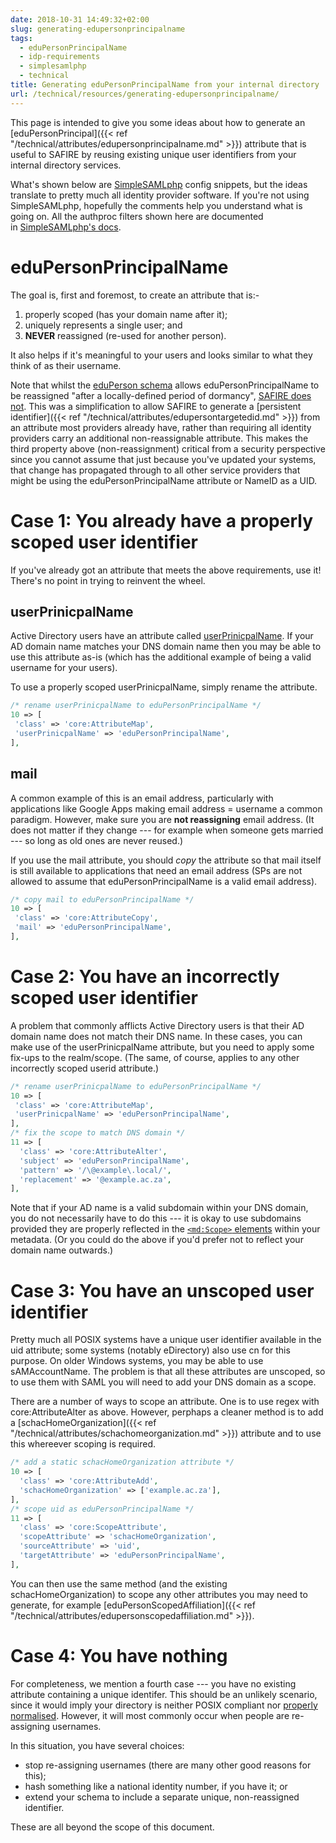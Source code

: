 ```yaml
---
date: 2018-10-31 14:49:32+02:00
slug: generating-edupersonprincipalname
tags:
  - eduPersonPrincipalName
  - idp-requirements
  - simplesamlphp
  - technical
title: Generating eduPersonPrincipalName from your internal directory
url: /technical/resources/generating-edupersonprincipalname/
---
```


This page is intended to give you some ideas about how to generate an [eduPersonPrincipal]({{< ref "/technical/attributes/edupersonprincipalname.md" >}}) attribute that is useful to SAFIRE by reusing existing unique user identifiers from your internal directory services.

What's shown below are [SimpleSAMLphp](https://simplesamlphp.org/) config snippets, but the ideas translate to pretty much all identity provider software. If you're not using SimpleSAMLphp, hopefully the comments help you understand what is going on. All the authproc filters shown here are documented in [SimpleSAMLphp's docs](https://simplesamlphp.org/docs/stable/simplesamlphp-authproc).

# eduPersonPrincipalName

The goal is, first and foremost, to create an attribute that is:-

  1. properly scoped (has your domain name after it);
  2. uniquely represents a single user; and
  3. **NEVER** reassigned (re-used for another person).

It also helps if it's meaningful to your users and looks similar to what they think of as their username.

Note that whilst the [eduPerson schema](https://www.internet2.edu/media/medialibrary/2013/09/04/internet2-mace-dir-eduperson-201203.html#eduPersonPrincipalName) allows eduPersonPrincipalName to be reassigned "after a locally-defined period of dormancy", [SAFIRE does not](http://lists.tenet.ac.za/mailman/private/safire-discuss/2016-September/000019.html). This was a simplification to allow SAFIRE to generate a [persistent identifier]({{< ref "/technical/attributes/edupersontargetedid.md" >}}) from an attribute most providers already have, rather than requiring all identity providers carry an additional non-reassignable attribute. This makes the third property above (non-reassignment) critical from a security perspective since you cannot assume that just because you've updated your systems, that change has propagated through to all other service providers that might be using the eduPersonPrincipalName attribute or NameID as a UID.

# Case 1: You already have a properly scoped user identifier

If you've already got an attribute that meets the above requirements, use it! There's no point in trying to reinvent the wheel.

## userPrinicpalName

Active Directory users have an attribute called [userPrinicpalName](https://msdn.microsoft.com/en-us/library/ms680857(v=vs.85).aspx). If your AD domain name matches your DNS domain name then you may be able to use this attribute as-is (which has the additional example of being a valid username for your users).

To use a properly scoped userPrinicpalName, simply rename the attribute.

```php
/* rename userPrinicpalName to eduPersonPrincipalName */
10 => [
 'class' => 'core:AttributeMap',
 'userPrinicpalName' => 'eduPersonPrincipalName',
],
```

## mail

A common example of this is an email address, particularly with applications like Google Apps making email address = username a common paradigm. However, make sure you are **not reassigning** email address. (It does not matter if they change --- for example when someone gets married --- so long as old ones are never reused.)

If you use the mail attribute, you should _copy_ the attribute so that mail itself is still available to applications that need an email address (SPs are not allowed to assume that eduPersonPrincipalName is a valid email address).

```php
/* copy mail to eduPersonPrincipalName */
10 => [
 'class' => 'core:AttributeCopy',
 'mail' => 'eduPersonPrincipalName',
],
```

# Case 2: You have an incorrectly scoped user identifier

A problem that commonly afflicts Active Directory users is that their AD domain name does not match their DNS name. In these cases, you can make use of the userPrinicpalName attribute, but you need to apply some fix-ups to the realm/scope. (The same, of course, applies to any other incorrectly scoped userid attribute.)

```php
/* rename userPrinicpalName to eduPersonPrincipalName */
10 => [
 'class' => 'core:AttributeMap',
 'userPrinicpalName' => 'eduPersonPrincipalName',
],
/* fix the scope to match DNS domain */
11 => [
  'class' => 'core:AttributeAlter',
  'subject' => 'eduPersonPrincipalName',
  'pattern' => '/\@example\.local/',
  'replacement' => '@example.ac.za',
],
```

Note that if your AD name is a valid subdomain within your DNS domain, you do not necessarily have to do this --- it is okay to use subdomains provided they are properly reflected in the [`<md:Scope>` elements](/technical/saml2/idp-requirements/) within your metadata. (Or you could do the above if you'd prefer not to reflect your domain name outwards.)

# Case 3: You have an unscoped user identifier

Pretty much all POSIX systems have a unique user identifier available in the uid attribute; some systems (notably eDirectory) also use cn for this purpose. On older Windows systems, you may be able to use sAMAccountName. The problem is that all these attributes are unscoped, so to use them with SAML you will need to add your DNS domain as a scope.

There are a number of ways to scope an attribute. One is to use regex with core:AttributeAlter as above. However, perphaps a cleaner method is to add a [schacHomeOrganization]({{< ref "/technical/attributes/schachomeorganization.md" >}}) attribute and to use this whereever scoping is required.

```php
/* add a static schacHomeOrganization attribute */
10 => [
  'class' => 'core:AttributeAdd',
  'schacHomeOrganization' => ['example.ac.za'],
],
/* scope uid as eduPersonPrincipalName */
11 => [
  'class' => 'core:ScopeAttribute',
  'scopeAttribute' => 'schacHomeOrganization',
  'sourceAttribute' => 'uid',
  'targetAttribute' => 'eduPersonPrincipalName',
],

```

You can then use the same method (and the existing schacHomeOrganization) to scope any other attributes you may need to generate, for example [eduPersonScopedAffiliation]({{< ref "/technical/attributes/edupersonscopedaffiliation.md" >}}).

# Case 4: You have nothing

For completeness, we mention a fourth case --- you have no existing attribute containing a unique identifer. This should be an unlikely scenario, since it would imply your directory is neither POSIX compliant nor [properly normalised](https://en.wikipedia.org/wiki/Database_normalization). However, it will most commonly occur when people are re-assigning usernames.

In this situation, you have several choices:

  * stop re-assigning usernames (there are many other good reasons for this);
  * hash something like a national identity number, if you have it; or
  * extend your schema to include a separate unique, non-reassigned identifier.

These are all beyond the scope of this document.

